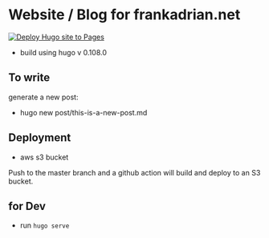 
# Website / Blog for frankadrian.net

[![Deploy Hugo site to Pages](https://github.com/frankadrian/homepage/actions/workflows/hugo.yml/badge.svg)](https://github.com/frankadrian/homepage/actions/workflows/hugo.yml)


- build using hugo v 0.108.0


## To write

generate a new post:
-  hugo new post/this-is-a-new-post.md


## Deployment

- aws s3 bucket

Push to the master branch and a github action will build and deploy to an S3 bucket.




## for Dev

- run `hugo serve`




